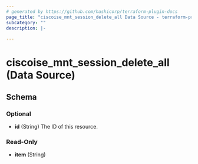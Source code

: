 ```yaml
---
# generated by https://github.com/hashicorp/terraform-plugin-docs
page_title: "ciscoise_mnt_session_delete_all Data Source - terraform-provider-ciscoise"
subcategory: ""
description: |-
  
---
```


# ciscoise_mnt_session_delete_all (Data Source)





<!-- schema generated by tfplugindocs -->
## Schema

### Optional

- **id** (String) The ID of this resource.

### Read-Only

- **item** (String)


